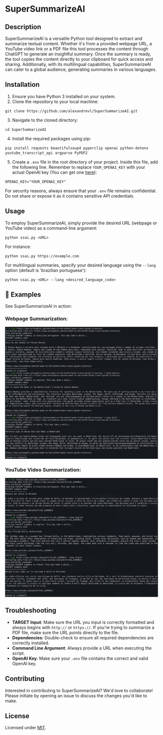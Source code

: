 # SuperSummarizeAI

## Description
SuperSummarizeAI is a versatile Python tool designed to extract and summarize textual content. Whether it's from a provided webpage URL, a YouTube video link or a PDF file this tool processes the content through ChatGPT to generate an insightful summary. Once the summary is ready, the tool copies the content directly to your clipboard for quick access and sharing. Additionally, with its multilingual capabilities, SuperSummarizeAI can cater to a global audience, generating summaries in various languages.

## Installation

1. Ensure you have Python 3 installed on your system.
2. Clone the repository to your local machine:
```
git clone https://github.com/alexandrevl/SuperSummarizeAI.git
```
3. Navigate to the cloned directory:
```
cd SuperSummarizeAI
```
4. Install the required packages using pip:
```
pip install requests beautifulsoup4 pyperclip openai python-dotenv youtube_transcript_api argparse PyPDF2
```
5. Create a `.env` file in the root directory of your project. Inside this file, add the following line. Remember to replace `YOUR_OPENAI_KEY` with your actual OpenAI key (You can get one [here](https://beta.openai.com/)):
```
OPENAI_KEY="YOUR_OPENAI_KEY"
```
For security reasons, always ensure that your `.env` file remains confidential. Do not share or expose it as it contains sensitive API credentials.

## Usage
To employ SuperSummarizeAI, simply provide the desired URL (webpage or YouTube video) as a command-line argument:

```
python ssai.py <URL>
```

For instance:
```
python ssai.py https://example.com
```

For multilingual summaries, specify your desired language using the `--lang` option (default is 'brazilian portuguese'):
```
python ssai.py <URL> --lang <desired_language_code>
```

## 📸 Examples

See SuperSummarizeAI in action:

### Webpage Summarization:
![Example of webpage summarization](./examples/example_website.png)

### YouTube Video Summarization:
![Example of YouTube video summarization](./examples/example_youtube.png)

## Troubleshooting

- **TARGET Input**: Make sure the URL you input is correctly formatted and always begins with `http://` or `https://`. If you're trying to summarize a PDF file, make sure the URL points directly to the file.
- **Dependencies**: Double-check to ensure all required dependencies are correctly installed.
- **Command Line Argument**: Always provide a URL when executing the script.
- **OpenAI Key**: Make sure your `.env` file contains the correct and valid OpenAI key.

## Contributing
Interested in contributing to SuperSummarizeAI? We'd love to collaborate! Please initiate by opening an issue to discuss the changes you'd like to make.

## License
Licensed under [MIT](https://choosealicense.com/licenses/mit/).